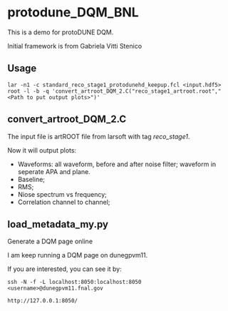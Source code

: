 # protodune_DQM_BNL

This is a demo for protoDUNE DQM.

Initial framework is from Gabriela Vitti Stenico 

## Usage
```
lar -n1 -c standard_reco_stage1_protodunehd_keepup.fcl <input.hdf5>
root -l -b -q 'convert_artroot_DQM_2.C("reco_stage1_artroot.root","<Path to put output plots>")'
```

## convert_artroot_DQM_2.C 

The input file is artROOT file from larsoft with tag *reco_stage1*.

Now it will output plots:

- Waveforms: all waveform, before and after noise filter; waveform in seperate APA and plane.
- Baseline;
- RMS;
- Niose spectrum vs frequency;
- Correlation channel to channel;

## load_metadata_my.py

Generate a DQM page online


I am keep running a DQM page on dunegpvm11. 

If you are interested, you can see it by:

  ```
  ssh -N -f -L localhost:8050:localhost:8050 <username>@dunegpvm11.fnal.gov
  
  http://127.0.0.1:8050/
  ```
